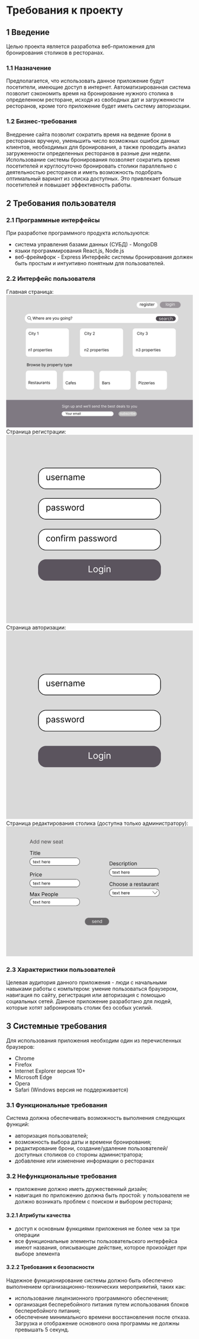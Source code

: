 # Требования к проекту
## 1 Введение
Целью проекта является разработка веб-приложения для бронирования столиков в ресторанах.
### 1.1 Назначение
Предполагается, что использовать данное приложение будут посетители, имеющие доступ в интернет. Автоматизированная система позволит сэкономить время на бронирование нужного столика в определенном ресторане, исходя из свободных дат и загруженности ресторанов, кроме того приложение будет иметь систему авторизации.
### 1.2 Бизнес-требования
Внедрение сайта позволит сократить время на ведение брони в ресторанах вручную, уменьшить число возможных ошибок данных клиентов, необходимых для бронирования, а также проводить анализ загруженности определенных ресторанов в разные дни недели. Использование системы бронирования позволяет сократить время посетителей и круглосуточно бронировать столики параллельно с деятельностью ресторанов и иметь возможность подобрать оптимальный вариант из списка доступных. Это привлекает больше посетителей и повышает эффективность работы.
## 2 Требования пользователя
### 2.1 Программные интерфейсы
При разработке программного продукта используются:
- система управления базами данных (СУБД) - MongoDB
- языки программирования React.js, Node.js
- веб-фреймфорк - Express
Интерфейс системы бронирования должен быть простым и интуитивно понятным для пользователей.
### 2.2 Интерфейс пользователя
Главная страница:
![Main Page](https://github.com/shapovalovaaa/restaurant_reservation/blob/main/Mockups/Main.png)
Страница регистрации:
![Registration Page](https://github.com/shapovalovaaa/restaurant_reservation/blob/main/Mockups/Registration.png)
Страница авторизации:
![Autorization Page](https://github.com/shapovalovaaa/restaurant_reservation/blob/main/Mockups/Autorization.png)
Страница редактирования столика (доступна только администратору):
![Admin Page Example](https://github.com/shapovalovaaa/restaurant_reservation/blob/main/Mockups/Admin.png)
### 2.3 Характеристики пользователей
Целевая аудитория данного приложения - люди с начальными навыками работы с компьтером: умение пользоваться браузером, навигация по сайту, регистрация или авторизация с помощью социальных сетей. Данное приложение разработано для людей, которые хотят забронировать cтолик без особых усилий.
## 3 Системные требования
Для использования приложения необходим один из перечисленных браузеров:
- Chrome
- Firefox
- Internet Explorer версия 10+
- Microsoft Edge
- Opera
- Safari (Windows версия не поддерживается)
### 3.1 Функциональные требования
Система должна обеспечивать возможность выполнения следующих функций:
- авторизация пользователей;
- возможность выбора даты и времени бронирования;
- редактирование брони, создание/удаление пользователей/доступных столиков со стороны администратора;
- добавление или изменение информации о ресторанах
### 3.2 Нефункциональные требования
- приложение должно иметь дружественный дизайн;
- навигация по приложению должна быть простой: у пользователя не должно возникать проблем с поиском и выбором ресторана;
#### 3.2.1 Атрибуты качества
- доступ к основным функциями приложения не более чем за три операции
- все функциональные элементы пользовательского интерфейса имеют названия, описывающие действие, которое произойдет при выборе элемента
#### 3.2.2 Требования к безопасности
Надежное функционирование системы должно быть обеспечено выполнением организационно-технических мероприяитий, таких как:
- использование лицензионного программного обеспечения;
- организация бесперебойного питания путем использования блоков бесперебойного питания;
- обеспечение минимального времени восстановления после отказа.
Загрузка и отображение основного окна программы не должны превышать 5 секунд.
